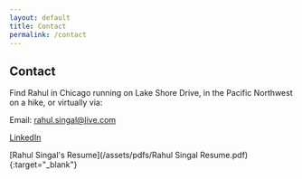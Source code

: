 ```yaml
---
layout: default
title: Contact
permalink: /contact
---
```


## Contact

Find Rahul in Chicago running on Lake Shore Drive, in the Pacific Northwest on a hike, or virtually via:

Email: rahul.singal@live.com

[LinkedIn](https://www.linkedin.com/in/rahul-singal/)

[Rahul Singal's Resume](/assets/pdfs/Rahul Singal Resume.pdf){:target="_blank"}

